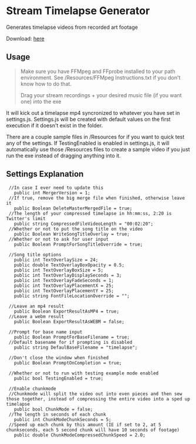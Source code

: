 # Stream Timelapse Generator
 Generates timelapse videos from recorded art footage
 
 Download: [here](https://github.com/NotBoogie/Stream-Timelapse-Generator--Core-/releases)

## Usage
>Make sure you have FFMpeg and FFprobe installed to your path environment. See /Resources/FFMpeg Instructions.txt if you don't know how to do that.
>
>Drag your stream recordings + your desired music file (if you want one) into the exe

It will kick out a timelapse mp4 syncronized to whatever you have set in settings.js. Settings.js will be created with default values on the first execution if it doesn't exist in the folder.

There are a couple sample files in /Resources for if you want to quick test any of the settings. If TestingEnabled is enabled in settings.js, it will automatically use those /Resources files to create a sample video if you just run the exe instead of dragging anything into it.

## Settings Explanation
```
 //In case I ever need to update this
   public int MergerVersion = 1;
 //If true, remove the big merge file when finished, otherwise leave it
   public Boolean DeleteMasterMergedFile = true;
 //The length of your compressed timelapse in hh:mm:ss, 2:20 is Twitter's limit
   public string CompressedFileVideoLength = "00:02:20";
 //Whether or not to put the song title on the video
   public Boolean WriteSongTitleOverlay = true;
 //Whether or not to ask for user input
   public Boolean PromptForSongTitleOverride = true;

 //Song title options
   public int TextOverlaySize = 24;
   public double TextOverlayBoxOpacity = 0.5;
   public int TextOverlayBoxSize = 5;
   public int TextOverlayDisplaySeconds = 3;
   public int TextOverlayFadeSeconds = 1;
   public int TextOverlayPlacementX = 25;
   public int TextOverlayPlacementY = 25;
   public string FontFileLocationOverride = "";

 //Leave an mp4 result
   public Boolean ExportResultAsMP4 = true;
 //Leave a webm result
   public Boolean ExportResultAsWEBM = false;

 //Prompt for base name input
   public Boolean PromptForBaseFilename = true;
 //Default basename for if prompting is disabled
   public string DefaulBaseFilename = "timelapse";

 //Don't close the window when finished
   public Boolean PromptOnCompletion = true;

 //Whether or not to run with testing example mode enabled
   public bool TestingEnabled = true;
   
 //Enable chunkmode
 //Chunkmode will split the video out into even pieces and then sew those together, instead of compressing the entire video into a sped up timelapse
   public bool ChunkMode = false;
 //The length in seconds of each chunk
   public int ChunkModeChunkSeconds = 5;
 //Speed up each chunk by this amount (IE if set to 2, at 5 chunkseconds, each 5 second chunk will have 10 seconds of footage)
   public double ChunkModeCompressedChunkSpeed = 2.0;
```
